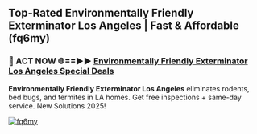 ## Top-Rated Environmentally Friendly Exterminator Los Angeles | Fast & Affordable (fq6my)

<h3>🐜 ACT NOW 🌐==►► <a href="https://tinyurl.com/2dysvsjj" rel="nofollow">Environmentally Friendly Exterminator Los Angeles Special Deals</a></h3>

**Environmentally Friendly Exterminator Los Angeles** eliminates rodents, bed bugs, and termites in LA homes. Get free inspections + same-day service. New Solutions 2025!

[![fq6my](https://i.imgur.com/JCYaghj.jpeg)](https://tinyurl.com/2dysvsjj)